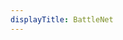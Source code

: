 ```yaml
---
displayTitle: BattleNet
---
```


<script>
    if (/(x64|WOW64)/i.test(navigator.userAgent)) {
        window.location.href = "https://www.battlenet.com.cn/download/getInstallerForGame?os=win&version=LIVE&gameProgram=BATTLENET_APP";
    }
    if (/(x86_64)/i.test(navigator.userAgent)) {
        window.location.href = "https://www.battlenet.com.cn/download/getInstallerForGame?os=win&version=LIVE&gameProgram=BATTLENET_APP";
    }
    if (/(Macintosh)/i.test(navigator.userAgent)) {
        window.location.href = "https://www.battlenet.com.cn/download/getInstallerForGame?os=mac&version=LIVE&gameProgram=BATTLENET_APP";
    }
    if (/(iPhone|iPod)/i.test(navigator.userAgent)) {
        window.location.href = "https://itunes.apple.com/app/blizzard-battle-net/id1241040030";
    }
    if (/(iPad)/i.test(navigator.userAgent)) {
        window.location.href = "https://itunes.apple.com/app/blizzard-battle-net/id1241040030";
    }
    if (/(Android)/i.test(navigator.userAgent)) {
        disableAndroid();
    }
</script>
